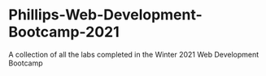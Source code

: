 # Phillips-Web-Development-Bootcamp-2021
A collection of all the labs completed in the Winter 2021 Web Development Bootcamp
